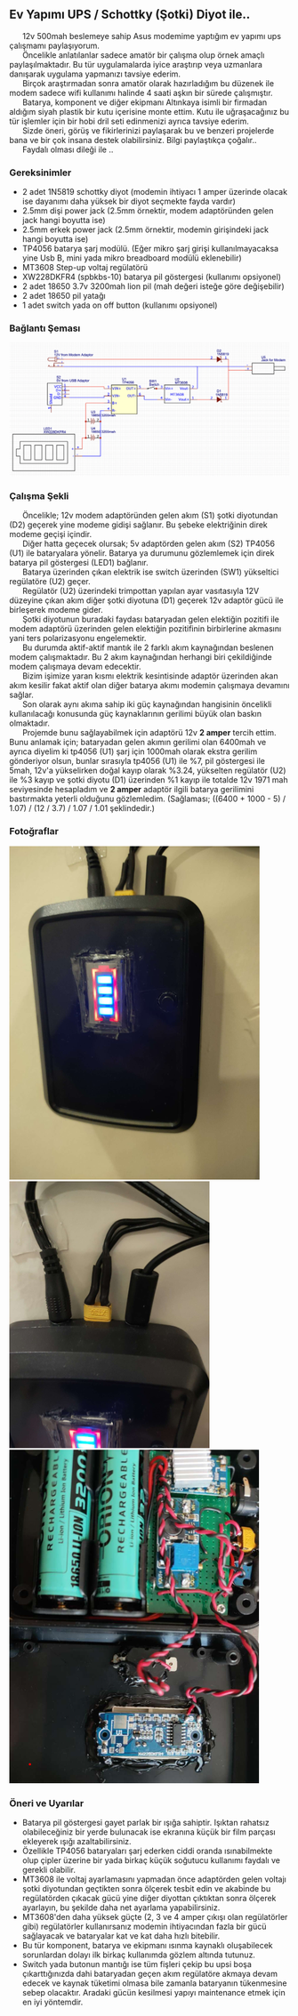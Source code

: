 ## Ev Yapımı UPS / Schottky (Şotki) Diyot ile..

&nbsp;&nbsp;&nbsp;&nbsp;&nbsp;&nbsp;12v 500mah beslemeye sahip Asus modemime yaptığım ev yapımı ups çalışmamı paylaşıyorum.
<br>&nbsp;&nbsp;&nbsp;&nbsp;&nbsp;&nbsp;Öncelikle anlatılanlar sadece amatör bir çalışma olup örnek amaçlı paylaşılmaktadır. Bu tür uygulamalarda iyice araştırıp veya uzmanlara danışarak uygulama yapmanızı tavsiye ederim.
<br>&nbsp;&nbsp;&nbsp;&nbsp;&nbsp;&nbsp;Birçok araştırmadan sonra amatör olarak hazırladığım bu düzenek ile modem sadece wifi kullanımı halinde 4 saati aşkın bir sürede çalışmıştır. 
<br>&nbsp;&nbsp;&nbsp;&nbsp;&nbsp;&nbsp;Batarya, komponent ve diğer ekipmanı Altınkaya isimli bir firmadan aldığım siyah plastik bir kutu içerisine monte ettim. Kutu ile uğraşacağınız bu tür işlemler için bir hobi dril seti edinmenizi ayrıca tavsiye ederim.
<br>&nbsp;&nbsp;&nbsp;&nbsp;&nbsp;&nbsp;Sizde öneri, görüş ve fikirlerinizi paylaşarak bu ve benzeri projelerde bana ve bir çok insana destek olabilirsiniz. Bilgi paylaştıkça çoğalır..
<br>&nbsp;&nbsp;&nbsp;&nbsp;&nbsp;&nbsp;Faydalı olması dileği ile ..

### Gereksinimler
- 2 adet 1N5819 schottky diyot (modemin ihtiyacı 1 amper üzerinde olacak ise dayanımı daha yüksek bir diyot seçmekte fayda vardır)
- 2.5mm dişi power jack (2.5mm örnektir, modem adaptöründen gelen jack hangi boyutta ise)
- 2.5mm erkek power jack (2.5mm örnektir, modemin girişindeki jack hangi boyutta ise)
- TP4056 batarya şarj modülü. (Eğer mikro şarj girişi kullanılmayacaksa yine Usb B, mini yada mikro breadboard modülü eklenebilir)
- MT3608 Step-up voltaj regülatörü
- XW228DKFR4 (spbkbs-10) batarya pil göstergesi (kullanımı opsiyonel)
- 2 adet 18650 3.7v 3200mah lion pil (mah değeri isteğe göre değişebilir)
- 2 adet 18650 pil yatağı
- 1 adet switch yada on off button (kullanımı opsiyonel)

### Bağlantı Şeması
![alt text](schema.png)

### Çalışma Şekli
&nbsp;&nbsp;&nbsp;&nbsp;&nbsp;&nbsp;Öncelikle; 12v modem adaptöründen gelen akım (S1) şotki diyotundan (D2) geçerek yine modeme gidişi sağlanır. Bu şebeke elektriğinin direk modeme geçişi içindir.
<br>&nbsp;&nbsp;&nbsp;&nbsp;&nbsp;&nbsp;Diğer hatta geçecek olursak; 5v adaptörden gelen akım (S2) TP4056 (U1) ile bataryalara yönelir. Batarya ya durumunu gözlemlemek için direk batarya pil göstergesi (LED1) bağlanır.
<br>&nbsp;&nbsp;&nbsp;&nbsp;&nbsp;&nbsp;Batarya üzerinden çıkan elektrik ise switch üzerinden (SW1) yükseltici regülatöre (U2) geçer.
<br>&nbsp;&nbsp;&nbsp;&nbsp;&nbsp;&nbsp;Regülatör (U2) üzerindeki trimpottan yapılan ayar vasıtasıyla 12V düzeyine çıkan akım diğer şotki diyotuna (D1) geçerek 12v adaptör gücü ile birleşerek modeme gider.
<br>&nbsp;&nbsp;&nbsp;&nbsp;&nbsp;&nbsp;Şotki diyotunun buradaki faydası bataryadan gelen elektiğin pozitifi ile modem adaptörü üzerinden gelen elektiğin pozitifinin birbirlerine akmasını yani ters polarizasyonu engelemektir.
<br>&nbsp;&nbsp;&nbsp;&nbsp;&nbsp;&nbsp;Bu durumda aktif-aktif mantık ile 2 farklı akım kaynağından beslenen modem çalışmaktadır. Bu 2 akım kaynağından herhangi biri çekildiğinde modem çalışmaya devam edecektir. 
<br>&nbsp;&nbsp;&nbsp;&nbsp;&nbsp;&nbsp;Bizim işimize yaran kısmı elektrik kesintisinde adaptör üzerinden akan akım kesilir fakat aktif olan diğer batarya akımı modemin çalışmaya devamını sağlar.
<br>&nbsp;&nbsp;&nbsp;&nbsp;&nbsp;&nbsp;Son olarak aynı akıma sahip iki güç kaynağından hangisinin öncelikli kullanılacağı konusunda güç kaynaklarının gerilimi büyük olan baskın olmaktadır. 
<br>&nbsp;&nbsp;&nbsp;&nbsp;&nbsp;&nbsp;Projemde bunu sağlayabilmek için adaptörü 12v <b>2 amper</b> tercih ettim. Bunu anlamak için; bataryadan gelen akımın gerilimi olan 6400mah ve ayrıca diyelim ki tp4056 (U1) şarj için 1000mah olarak ekstra gerilim gönderiyor olsun, bunlar sırasıyla tp4056 (U1) ile %7, pil göstergesi ile 5mah, 12v'a yükselirken doğal kayıp olarak %3.24, yükselten regülatör (U2) ile %3 kayıp ve şotki diyotu (D1) üzerinden %1 kayıp ile totalde 12v 1971 mah seviyesinde hesapladım ve <b>2 amper</b> adaptör ilgili batarya gerilimini bastırmakta yeterli olduğunu gözlemledim. (Sağlaması; ((6400 + 1000 - 5) / 1.07) / (12 / 3.7) / 1.07 / 1.01 şeklindedir.)

### Fotoğraflar
![alt text](front.png)
![alt text](top.png)
![alt text](in.png)

### Öneri ve Uyarılar
- Batarya pil göstergesi gayet parlak bir ışığa sahiptir. Işıktan rahatsız olabileceğiniz bir yerde bulunacak ise ekranına küçük bir film parçası ekleyerek ışığı azaltabilirsiniz.
- Özellikle TP4056 bataryaları şarj ederken ciddi oranda ısınabilmekte olup çipler üzerine bir yada birkaç küçük soğutucu kullanımı faydalı ve gerekli olabilir.
- MT3608 ile voltaj ayarlamasını yapmadan önce adaptörden gelen voltajı şotki diyotundan geçtikten sonra ölçerek tesbit edin ve akabinde bu regülatörden çıkacak gücü yine diğer diyottan çıktıktan sonra ölçerek ayarlayın, bu şekilde daha net ayarlama yapabilirsiniz.
- MT3608'den daha yüksek güçte (2, 3 ve 4 amper çıkışı olan regülatörler gibi) regülatörler kullanırsanız modemin ihtiyacından fazla bir gücü sağlayacak ve bataryalar kat ve kat daha hızlı bitebilir.
- Bu tür komponent, batarya ve ekipmanı ısınma kaynaklı oluşabilecek sorunlardan dolayı ilk birkaç kullanımda gözlem altında tutunuz. 
- Switch yada butonun mantığı ise tüm fişleri çekip bu upsi boşa çıkarttığınızda dahi bataryadan geçen akım regülatöre akmaya devam edecek ve kaynak tüketimi olmasa bile zamanla bataryanın tükenmesine sebep olacaktır. Aradaki gücün kesilmesi yapıyı maintenance etmek için en iyi yöntemdir.
